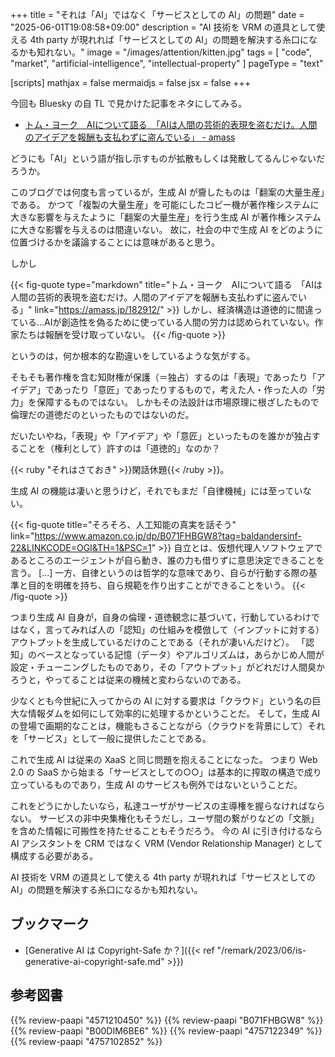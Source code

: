 +++
title = "それは「AI」ではなく「サービスとしての AI」の問題"
date =  "2025-06-01T19:08:58+09:00"
description = "AI 技術を VRM の道具として使える 4th party が現れれば「サービスとしての AI」の問題を解決する糸口になるかも知れない。"
image = "/images/attention/kitten.jpg"
tags = [ "code", "market", "artificial-intelligence", "intellectual-property" ]
pageType = "text"

[scripts]
  mathjax = false
  mermaidjs = false
  jsx = false
+++

今回も Bluesky の自 TL で見かけた記事をネタにしてみる。

- [トム・ヨーク　AIについて語る　「AIは人間の芸術的表現を盗むだけ。人間のアイデアを報酬も支払わずに盗んでいる」 - amass](https://amass.jp/182912/)

どうにも「AI」という語が指し示すものが拡散もしくは発散してるんじゃないだろうか。

このブログでは何度も言っているが，生成 AI が齎したものは「翻案の大量生産」である。
かつて「複製の大量生産」を可能にしたコピー機が著作権システムに大きな影響を与えたように「翻案の大量生産」を行う生成 AI が著作権システムに大きな影響を与えるのは間違いない。
故に，社会の中で生成 AI をどのように位置づけるかを議論することには意味があると思う。

しかし

{{< fig-quote type="markdown" title="トム・ヨーク　AIについて語る　「AIは人間の芸術的表現を盗むだけ。人間のアイデアを報酬も支払わずに盗んでいる」" link="https://amass.jp/182912/" >}}
しかし、経済構造は道徳的に間違っている...AIが創造性を偽るために使っている人間の労力は認められていない。作家たちは報酬を受け取っていない。
{{< /fig-quote >}}

というのは，何か根本的な勘違いをしているような気がする。

そもそも著作権を含む知財権が保護（＝独占）するのは「表現」であったり「アイデア」であったり「意匠」であったりするもので，考えた人・作った人の「労力」を保障するものではない。
しかもその法設計は市場原理に根ざしたもので倫理だの道徳だのといったものではないのだ。

だいたいやね，「表現」や「アイデア」や「意匠」といったものを誰かが独占することを（権利として）許すのは「道徳的」なのか？

{{< ruby "それはさておき" >}}閑話休題{{< /ruby >}}。

生成 AI の機能は凄いと思うけど，それでもまだ「自律機械」には至っていない。

{{< fig-quote  title="そろそろ、人工知能の真実を話そう" link="https://www.amazon.co.jp/dp/B071FHBGW8?tag=baldandersinf-22&LINKCODE=OGI&TH=1&PSC=1" >}}
自立とは、仮想代理人ソフトウェアであるところのエージェントが自ら動き、誰の力も借りずに意思決定できることを言う。
[...]
一方、自律というのは哲学的な意味であり、自らが行動する際の基準と目的を明確を持ち、自ら規範を作り出すことができることをいう。
{{< /fig-quote >}}

つまり生成 AI 自身が，自身の倫理・道徳観念に基づいて，行動しているわけではなく，言ってみれば人の「認知」の仕組みを模倣して（インプットに対する）アウトプットを生成しているだけのことである（それが凄いんだけど）。
「認知」のベースとなっている記憶（データ）やアルゴリズムは，あらかじめ人間が設定・チューニングしたものであり，その「アウトプット」がどれだけ人間臭かろうと，やってることは従来の機械と変わらないのである。

少なくとも今世紀に入ってからの AI に対する要求は「クラウド」という名の巨大な情報ダムを如何にして効率的に処理するかということだ。
そして，生成 AI の登場で画期的なことは，機能もさることながら（クラウドを背景にして）それを「サービス」として一般に提供したことである。

これで生成 AI は従来の XaaS と同じ問題を抱えることになった。
つまり Web 2.0 の SaaS から始まる「サービスとしての○○」は基本的に搾取の構造で成り立っているものであり，生成 AI のサービスも例外ではないということだ。

これをどうにかしたいなら，私達ユーザがサービスの主導権を握らなければならない。
サービスの非中央集権化もそうだし，ユーザ間の繋がりなどの「文脈」を含めた情報に可搬性を持たせることもそうだろう。
今の AI に引き付けるなら AI アシスタントを CRM ではなく VRM (Vendor Relationship Manager) として構成する必要がある。

AI 技術を VRM の道具として使える 4th party が現れれば「サービスとしての AI」の問題を解決する糸口になるかも知れない。

## ブックマーク

- [Generative AI は Copyright-Safe か？]({{< ref "/remark/2023/06/is-generative-ai-copyright-safe.md" >}})

## 参考図書

{{% review-paapi "4571210450" %}} <!-- はじめて学ぶ ビデオゲームの心理学 -->
{{% review-paapi "B071FHBGW8" %}} <!-- そろそろ、人工知能の真実を話そう -->
{{% review-paapi "B00DIM6BE6" %}} <!-- インテンション・エコノミー -->
{{% review-paapi "4757122349" %}} <!-- 〈反〉知的独占 -->
{{% review-paapi "4757102852" %}} <!-- 著作権２．０ ウェブ時代の文化発展をめざして -->
